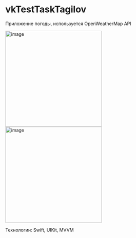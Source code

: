 # vkTestTaskTagilov
 Приложение погоды, используется OpenWeatherMap API

<img width="300" alt="image" src="https://github.com/vtagilov/vkTestTaskTagilov/assets/44909454/15a71023-2d79-43a5-b3ab-2c5322ecb3b8"><img width="300" alt="image" src="https://github.com/vtagilov/vkTestTaskTagilov/assets/44909454/2b46d5f1-3134-4c14-a97d-272453259900">


 
Технологии: Swift, UIKit, MVVM
